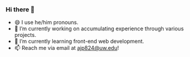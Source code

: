 ### Hi there 👋

- 😄 I use he/him pronouns.
- 🔭 I’m currently working on accumulating experience through various projects.
- 🌱 I’m currently learning front-end web development.
- 📫 Reach me via email at ajp824@uw.edu!
<!-- 👯 I’m looking to collaborate on ...
- 🤔 I’m looking for help with ...
- 💬 Ask me about ...-->
<!-- ⚡ Fun fact: ...-->

<!--
**augene/augene** is a ✨ _special_ ✨ repository because its `README.md` (this file) appears on your GitHub profile.
-->
